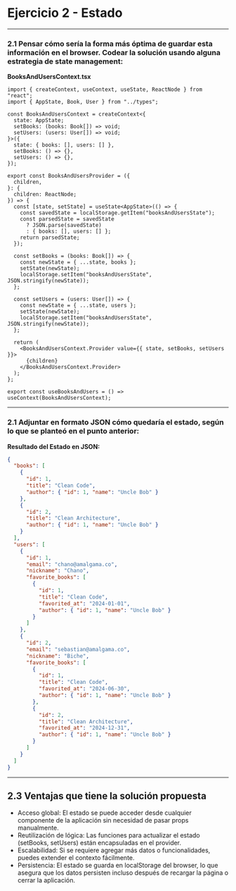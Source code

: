 # Ejercicio 2 - Estado

---

### 2.1 Pensar cómo sería la forma más óptima de guardar esta información en el browser. Codear la solución usando alguna estrategia de state management:

**BooksAndUsersContext.tsx**

```tsx
import { createContext, useContext, useState, ReactNode } from "react";
import { AppState, Book, User } from "../types";

const BooksAndUsersContext = createContext<{
  state: AppState;
  setBooks: (books: Book[]) => void;
  setUsers: (users: User[]) => void;
}>({
  state: { books: [], users: [] },
  setBooks: () => {},
  setUsers: () => {},
});

export const BooksAndUsersProvider = ({
  children,
}: {
  children: ReactNode;
}) => {
  const [state, setState] = useState<AppState>(() => {
    const savedState = localStorage.getItem("booksAndUsersState");
    const parsedState = savedState
      ? JSON.parse(savedState)
      : { books: [], users: [] };
    return parsedState;
  });

  const setBooks = (books: Book[]) => {
    const newState = { ...state, books };
    setState(newState);
    localStorage.setItem("booksAndUsersState", JSON.stringify(newState));
  };

  const setUsers = (users: User[]) => {
    const newState = { ...state, users };
    setState(newState);
    localStorage.setItem("booksAndUsersState", JSON.stringify(newState));
  };

  return (
    <BooksAndUsersContext.Provider value={{ state, setBooks, setUsers }}>
      {children}
    </BooksAndUsersContext.Provider>
  );
};

export const useBooksAndUsers = () => useContext(BooksAndUsersContext);
```

---

### 2.1 Adjuntar en formato JSON cómo quedaría el estado, según lo que se planteó en el punto anterior:

**Resultado del Estado en JSON:**

```json
{
  "books": [
    {
      "id": 1,
      "title": "Clean Code",
      "author": { "id": 1, "name": "Uncle Bob" }
    },
    {
      "id": 2,
      "title": "Clean Architecture",
      "author": { "id": 1, "name": "Uncle Bob" }
    }
  ],
  "users": [
    {
      "id": 1,
      "email": "chano@amalgama.co",
      "nickname": "Chano",
      "favorite_books": [
        {
          "id": 1,
          "title": "Clean Code",
          "favorited_at": "2024-01-01",
          "author": { "id": 1, "name": "Uncle Bob" }
        }
      ]
    },
    {
      "id": 2,
      "email": "sebastian@amalgama.co",
      "nickname": "Biche",
      "favorite_books": [
        {
          "id": 1,
          "title": "Clean Code",
          "favorited_at": "2024-06-30",
          "author": { "id": 1, "name": "Uncle Bob" }
        },
        {
          "id": 2,
          "title": "Clean Architecture",
          "favorited_at": "2024-12-31",
          "author": { "id": 1, "name": "Uncle Bob" }
        }
      ]
    }
  ]
}
```

---

## 2.3 Ventajas que tiene la solución propuesta

- Acceso global: El estado se puede acceder desde cualquier componente de la aplicación sin necesidad de pasar props manualmente.
- Reutilización de lógica: Las funciones para actualizar el estado (setBooks, setUsers) están encapsuladas en el provider.
- Escalabilidad: Si se requiere agregar más datos o funcionalidades, puedes extender el contexto fácilmente.
- Persistencia: El estado se guarda en localStorage del browser, lo que asegura que los datos persisten incluso después de recargar la página o cerrar la aplicación.

